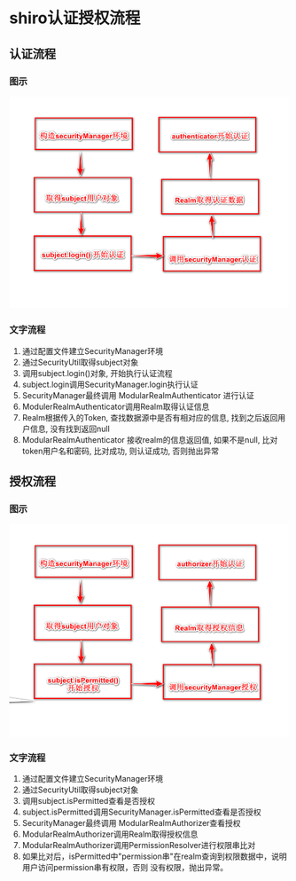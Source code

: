 # shiro认证授权流程

## 认证流程

### 图示

![image-20191104100517201](https://raw.githubusercontent.com/jssda/picbed/master/image-20191104100517201.png)

### 文字流程

1. 通过配置文件建立SecurityManager环境
2. 通过SecurityUtil取得subject对象
3. 调用subject.login()对象, 开始执行认证流程
4. subject.login调用SecurityManager.login执行认证
5. SecurityManager最终调用 ModularRealmAuthenticator 进行认证
6. ModulerRealmAuthenticator调用Realm取得认证信息
7. Realm根据传入的Token, 查找数据源中是否有相对应的信息, 找到之后返回用户信息, 没有找到返回null
8.  ModularRealmAuthenticator 接收realm的信息返回值, 如果不是null, 比对token用户名和密码, 比对成功, 则认证成功, 否则抛出异常

## 授权流程

### 图示

![image-20191104102209814](https://raw.githubusercontent.com/jssda/picbed/master/image-20191104102209814.png)

### 文字流程

1. 通过配置文件建立SecurityManager环境
2. 通过SecurityUtil取得subject对象
3. 调用subject.isPermitted查看是否授权
4. subject.isPermitted调用SecurityManager.isPermitted查看是否授权
5. SecurityManager最终调用 ModularRealmAuthorizer查看授权
6. ModularRealmAuthorizer调用Realm取得授权信息
7.  ModularRealmAuthorizer调用PermissionResolver进行权限串比对 
8.   如果比对后，isPermitted中"permission串"在realm查询到权限数据中，说明用户访问permission串有权限，否则 没有权限，抛出异常。 